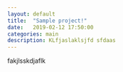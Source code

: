 ```yaml
---
layout: default
title:  "Sample project!"
date:   2019-02-12 17:50:00
categories: main
description: KLfjaslaklsjfd sfdaas 
---
```


fakjlsskdjaflk